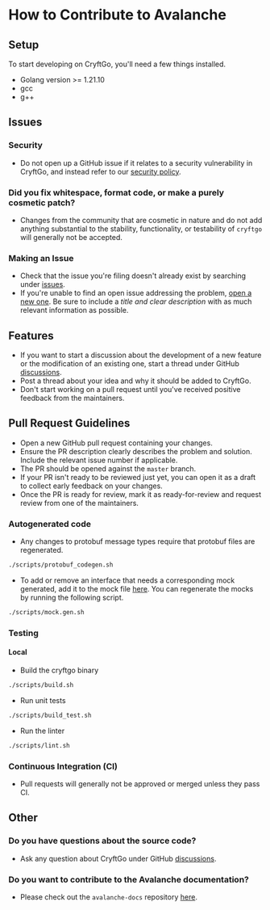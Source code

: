 # How to Contribute to Avalanche

## Setup

To start developing on CryftGo, you'll need a few things installed.

- Golang version >= 1.21.10
- gcc
- g++

## Issues

### Security

- Do not open up a GitHub issue if it relates to a security vulnerability in CryftGo, and instead refer to our [security policy](./SECURITY.md).

### Did you fix whitespace, format code, or make a purely cosmetic patch?

- Changes from the community that are cosmetic in nature and do not add anything substantial to the stability, functionality, or testability of `cryftgo` will generally not be accepted.

### Making an Issue

- Check that the issue you're filing doesn't already exist by searching under [issues](https://github.com/cryft-labs/cryftgo/issues).
- If you're unable to find an open issue addressing the problem, [open a new one](https://github.com/cryft-labs/cryftgo/issues/new/choose). Be sure to include a *title and clear description* with as much relevant information as possible.

## Features

- If you want to start a discussion about the development of a new feature or the modification of an existing one, start a thread under GitHub [discussions](https://github.com/cryft-labs/cryftgo/discussions/categories/ideas).
- Post a thread about your idea and why it should be added to CryftGo.
- Don't start working on a pull request until you've received positive feedback from the maintainers.

## Pull Request Guidelines

- Open a new GitHub pull request containing your changes.
- Ensure the PR description clearly describes the problem and solution. Include the relevant issue number if applicable.
- The PR should be opened against the `master` branch.
- If your PR isn't ready to be reviewed just yet, you can open it as a draft to collect early feedback on your changes.
- Once the PR is ready for review, mark it as ready-for-review and request review from one of the maintainers.

### Autogenerated code

- Any changes to protobuf message types require that protobuf files are regenerated.

```sh
./scripts/protobuf_codegen.sh
```

- To add or remove an interface that needs a corresponding mock generated, add it to the mock file [here](./scripts/mocks.mockgen.txt). You can regenerate the mocks by running the following script.

```sh
./scripts/mock.gen.sh
```

### Testing

#### Local

- Build the cryftgo binary

```sh
./scripts/build.sh
```

- Run unit tests

```sh
./scripts/build_test.sh
```

- Run the linter

```sh
./scripts/lint.sh
```

### Continuous Integration (CI)

- Pull requests will generally not be approved or merged unless they pass CI.

## Other

### Do you have questions about the source code?

- Ask any question about CryftGo under GitHub [discussions](https://github.com/cryft-labs/cryftgo/discussions/categories/q-a).

### Do you want to contribute to the Avalanche documentation?

- Please check out the `avalanche-docs` repository [here](https://github.com/ava-labs/avalanche-docs).
